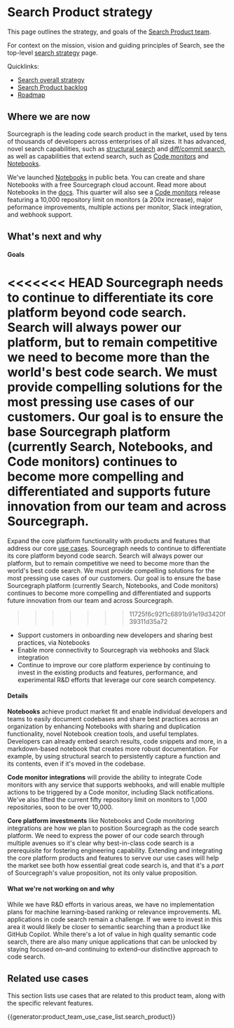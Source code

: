 # Search Product strategy

This page outlines the strategy, and goals of the [Search Product team](../../../../departments/product-engineering/engineering/code-graph/search/product.md).

For context on the mission, vision and guiding principles of Search, see the top-level [search strategy](index.md) page.

Quicklinks:

- [Search overall strategy](../index.md)
- [Search Product backlog](https://github.com/sourcegraph/sourcegraph/issues?q=is%3Aopen+is%3Aissue+label%3Ateam%2Fsearch-product/)
- [Roadmap](https://github.com/orgs/sourcegraph/projects/214/views/34?filterQuery=owning-org%3A%22Code+Graph%22+type%3ARoadmap+owning-team%3A%22Search+product%22)

## Where we are now

Sourcegraph is the leading code search product in the market, used by tens of thousands of developers across enterprises of all sizes. It has advanced, novel search capabilities, such as [structural search](https://learn.sourcegraph.com/how-to-use-structural-search-in-sourcegraph) and [diff/commit search](https://sourcegraph.com/notebooks/Tm90ZWJvb2s6MTI=), as well as capabilities that extend search, such as [Code monitors](https://docs.sourcegraph.com/code_monitoring) and [Notebooks](https://sourcegraph.com/notebooks?tab=explore).

<!-- TODO: fix up docs link to go to Notebooks when docs PR is merged -->

We've launched [Notebooks](https://sourcegraph.com/notebooks?tab=explore) in public beta. You can create and share Notebooks with a free Sourcegraph cloud account. Read more about Notebooks in the [docs](https://docs.sourcegraph.com). This quarter will also see a [Code monitors](https://sourcegraph.com/code-monitoring?visible=4) release featuring a 10,000 repository limit on monitors (a 200x increase), major peformance improvements, multiple actions per monitor, Slack integration, and webhook support.

## What's next and why

#### Goals
<<<<<<< HEAD
Sourcegraph needs to continue to differentiate its core platform beyond code search. Search will always power our platform, but to remain competitive we need to become more than the world's best code search. We must provide compelling solutions for the most pressing use cases of our customers. Our goal is to ensure the base Sourcegraph platform (currently Search, Notebooks, and Code monitors) continues to become more compelling and differentiated and supports future innovation from our team and across Sourcegraph.
=======

Expand the core platform functionality with products and features that address our core [use cases](../../../strategy/use-cases/index.md). Sourcegraph needs to continue to differentiate its core platform beyond code search. Search will always power our platform, but to remain competitive we need to become more than the world's best code search. We must provide compelling solutions for the most pressing use cases of our customers. Our goal is to ensure the base Sourcegraph platform (currently Search, Notebooks, and Code monitors) continues to become more compelling and differentiated and supports future innovation from our team and across Sourcegraph.

>>>>>>> 11725f6c92f1c6891b91e19d3420f39311d35a72
- Support customers in onboarding new developers and sharing best practices, via Notebooks
- Enable more connectivity to Sourcegraph via webhooks and Slack integration
- Continue to improve our core platform experience by continuing to invest in the existing products and features, performance, and experimental R&D efforts that leverage our core search competency.

#### Details

**Notebooks** achieve product market fit and enable individual developers and teams to easily document codebases and share best practices across an organization by enhancing Notebooks with sharing and duplication functionality, novel Notebook creation tools, and useful templates. Developers can already embed search results, code snippets and more, in a markdown-based notebook that creates more robust documentation. For example, by using structural search to persistently capture a function and its contents, even if it's moved in the codebase.

**Code monitor integrations** will provide the ability to integrate Code monitors with any service that supports webhooks, and will enable multiple actions to be triggered by a Code monitor, including Slack notifications. We've also lifted the current fifty repository limit on monitors to 1,000 repositories, soon to be over 10,000.

**Core platform investments** like Notebooks and Code monitoring integrations are how we plan to position Sourcegraph as the code search platform. We need to express the power of our code search through multiple avenues so it's clear why best-in-class code search is a prerequisite for fostering engineering capability. Extending and integrating the core platform products and features to servve our use cases will help the market see both how essential great code search is, and that it's a _part_ of Sourcegraph's value proposition, not its only value proposition.

#### What we're not working on and why

While we have R&D efforts in various areas, we have no implementation plans for machine learning-based ranking or relevance improvements. ML applications in code search remain a challenge. If we were to invest in this area it would likely be closer to semantic searching than a product like GitHub Copilot. While there's a lot of value in high quality semantic code search, there are also many unique applications that can be unlocked by staying focused on–and continuing to extend–our distinctive approach to code search.

## Related use cases

This section lists use cases that are related to this product team, along with the specific relevant features.

{{generator:product_team_use_case_list.search_product}}
